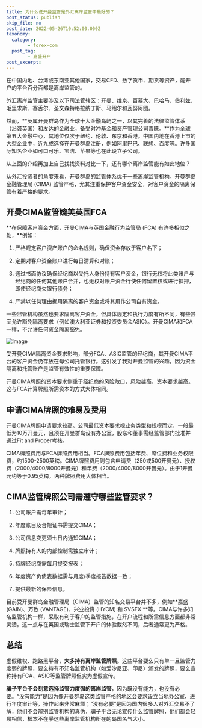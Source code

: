 ```yaml
---
title: 为什么说开曼监管是外汇离岸监管中最好的？
post_status: publish
skip_file: no
post_date: 2022-05-26T10:52:00.000Z
taxonomy:
  category:
        - forex-com
  post_tag:
        - 嘉盛开户
post_excerpt: 
---
```

在中国内地、台湾或东南亚其他国家，交易CFD、数字货币、期货等资产，能开户的平台百分百都是离岸监管的。

外汇离岸监管主要涉及以下司法管辖区：开曼、维京、百慕大、巴哈马、伯利兹、毛里求斯、塞舌尔、圣文森特格拉纳丁斯、马绍尔和瓦努阿图。

然而，**英属开曼群岛作为全球十大金融岛屿之一，以其完善的法律监管体系（沿袭英国）和发达的金融业，备受对冲基金和资产管理公司青睐。**作为全球第五大金融中心，其地位仅次于纽约、伦敦、东京和香港。中国内地在香港上市的大型企业中，近九成选择在开曼群岛注册，例如阿里巴巴、联想、百度等。许多国际知名企业如可口可乐、宝洁、苹果等也在此设立子公司。

从上面的介绍再加上自己找找资料对比一下，还有哪个离岸监管能有如此地位？

从外汇投资者的角度来看，开曼群岛的监管体系优于一些离岸监管机构。开曼群岛金融管理局 (CIMA) 监管严格，尤其注重保护客户资金安全，对客户资金的隔离保管有着严格的要求。

## 开曼CIMA监管媲美英国FCA

**在保障客户资金方面，开曼CIMA与英国金融行为监管局 (FCA) 有许多相似之处，**例如：

1. 严格规定客户资产账户的命名规则，确保资金存放于客户名下；

1. 定期对客户资金账户进行每日清算和对账；

1. 通过书面协议确保经纪商以受托人身份持有客户资金，银行无权将此类账户与经纪商的任何其他账户合并，也无权对账户资金行使任何留置权或进行扣押，即使经纪商欠银行债务；

1. 严禁以任何理由挪用隔离的客户资金或将其用作公司自有资金。

一些监管机构虽然也要求隔离客户资金，但具体规定和执行力度有所不同，有些甚至允许豁免隔离要求（例如澳大利亚证券和投资委员会ASIC）。开曼CIMA和FCA一样，不允许任何资金隔离豁免。

![Image](https://prod-files-secure.s3.us-west-2.amazonaws.com/39ed1227-6d7d-4570-be36-9ccd4a2c4241/bd849744-3fcb-4a37-8312-357962c8f065/image.png?X-Amz-Algorithm=AWS4-HMAC-SHA256&X-Amz-Content-Sha256=UNSIGNED-PAYLOAD&X-Amz-Credential=ASIAZI2LB466ZYQ2HSIW%2F20251007%2Fus-west-2%2Fs3%2Faws4_request&X-Amz-Date=20251007T221357Z&X-Amz-Expires=3600&X-Amz-Security-Token=IQoJb3JpZ2luX2VjEBYaCXVzLXdlc3QtMiJIMEYCIQC%2BjIvnlSg0WfIDEvhVgeQhvQ9J9dGb4S2h7AAEApapAwIhANlAa25YSCrTOQjiw3ciIGSh%2BzALnZDC5y8IvK5Oi6PSKogECK%2F%2F%2F%2F%2F%2F%2F%2F%2F%2F%2FwEQABoMNjM3NDIzMTgzODA1Igw2C2f3w57vbXByTjwq3ANW31CHBLBRy7A9U07txrn9mfs5InlrNprs5K9rFUzlARlkn67S65WKUCmN6pwgHoOEbakbLN%2F2pcaFBqA76oWUsGymaxYdFghlcO%2FSrgOFR6%2F4o2jhy%2F8VpZAJGt1pJplV%2Fz7%2FebFXY8gck5S8dUT0WaYO3FrD5cVA%2FQJmmBOSvSdQPxaZ9QKvZMx7B19g5n3Ii5ZOozPcmI1tISz1L%2BU9aqGRJ1lM%2BuaLy05HiBPP5EX8%2B2u5okgs3an8b%2B1qs8Y8FhcEK7TFy6CgVYQcAk29wGajVJsAOB3zVG0yNWO08%2BgLRSCktyKosV%2BaRdwWLiozcthROVjmtGe8isP5DchuFVv0w%2B6wrzNjYUn1noiAZRKiQPmmAoEn2L04CE42In5C%2B8U%2Bq1xHAZgibBR%2BCkDX9uxIFyG6x3n%2B6R5ZDeU9jyftaO32Bag9iboCSKcirZ%2BiEIAbqYParkxbksqTOdfanxtfqb48oUVYRJuTeq52B8lf3LytIpzgdypYsnKvziaLvRn%2Fxse1tvgLcw%2Baj7SBlMYcsSepRi9SMww8aCBPSpLBbo%2FMTNjlrNjTuAj%2BIdCE3GYuVgjWtpBPwNJZN01MB5aJEyCxtFvU0zVpeakHtH2twh0mEMhdGW8RbjCRjpbHBjqkAdEdDMkrAcLDIB%2FoAv%2FbgOlujkrg1fVLV6jLNwEIcHfdTy74%2Fhy6Tft9ypUdc23Ma1hReNMBzgHXtMjdpZ0nFYT2B39siBnv1j3RhREl1GSuoXx3MBkgPnV%2BNjEUekaX0%2Bdl9Y7WcRsoAsQmF22k7v0uuyY%2FOF90rMykOovK2U9wkQ%2FuvyS7HDysO7zuxx%2FNolHwHqTzqSEaV4IbHmzYDaNttVYL&X-Amz-Signature=d3aabf60e7e01f089a4bf1805d76cb769ca847a8d5ab3f0b9718bceb63ec08c1&X-Amz-SignedHeaders=host&x-amz-checksum-mode=ENABLED&x-id=GetObject)

受开曼CIMA隔离资金要求影响，部分FCA、ASIC监管的经纪商，其开曼CIMA平台的客户资金仍存放在母公司托管银行。这引发了我对开曼监管的兴趣，因为资金隔离和托管账户是监管有效性的重要保障。

开曼CIMA牌照的资本要求侧重于经纪商的风险敞口，风险越高，资本要求越高。这与FCA计算牌照所需资本的方式大体相同。

## **申请CIMA牌照的难易及费用**

开曼CIMA牌照申请要求较高。公司最低资本要求视业务类型和规模而定，一般最低为10万开曼元，且须在开曼群岛设有办公室，股东和董事需经监管部门批准并通过Fit and Proper考核。

CIMA牌照费用与FCA牌照费用相当。FCA牌照费用包括年费、席位费和业务权限费，约1500-2500英镑。CIMA牌照费用则包含申请费（250或500开曼元）、授权费（2000/4000/8000开曼元）和年费（2000/4000/8000开曼元）。由于1开曼元约等于0.95英镑，两种牌照费用大体相当。

## CIMA监管牌照公司需遵守哪些监管要求？

1. 公司账户需每年审计；

1. 年度账目及合规证书需提交CIMA；

1. 公司信息变更须七日内通知CIMA；

1. 牌照持有人的内部控制需独立审计；

1. 持牌经纪商需每月提交报表；

1. 年度资产负债表数据需与月度/季度报告数据一致；

1. 提供最新的保险信息。

目前受开曼群岛金融管理局（CIMA）监管的知名交易平台并不多，例如**嘉盛 (GAIN)、万致 (VANTAGE)、兴业投资 (HYCM) 和 SVSFX **等。CIMA与许多知名监管机构一样，采取有利于客户的监管措施，在开户流程和所需信息方面都非常灵活。这一点与在英国或瑞士监管下开户的体验截然不同，后者通常更为严格。

## 总结

虚假维权、跑路黑平台，**大多持有离岸监管牌照**。这些平台要么只有单一且监管力度弱的牌照，要么持有不知名监管机构（如爱沙尼亚、印尼）颁发的牌照，要么宣称持有FCA、ASIC等监管牌照但实为虚假宣传。

**骗子平台不会刻意选择监管力度强的离岸监管**，因为既没有能力，也没有必要。“没有能力”是因为像开曼群岛这类监管严格的地区会要求设立当地办公室、进行年度审计等，操作起来非常麻烦；“没有必要”是因为国内很多人对外汇交易不了解，他们不会辨别监管机构的真伪，骗子平台无论宣传什么监管牌照，他们都会轻易相信，根本不在乎这些离岸监管机构所在的岛国名气大小。